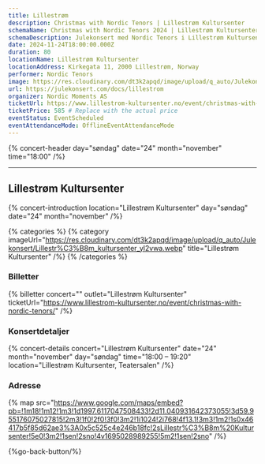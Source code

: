 ```yaml
---
title: Lillestrøm
description: Christmas with Nordic Tenors | Lillestrøm Kultursenter
schemaName: Christmas with Nordic Tenors 2024 | Lillestrøm Kultursenter
schemaDescription: Julekonsert med Nordic Tenors i Lillestrøm Kultursenter
date: 2024-11-24T18:00:00.000Z
duration: 80
locationName: Lillestrøm Kultursenter
locationAddress: Kirkegata 11, 2000 Lillestrøm, Norway
performer: Nordic Tenors
image: https://res.cloudinary.com/dt3k2apqd/image/upload/q_auto/Julekonsert/schema_-_Lillestr%C3%B8m_Kultursenter_lqaed1.webp
url: https://julekonsert.com/docs/lillestrom
organizer: Nordic Moments AS
ticketUrl: https://www.lillestrom-kultursenter.no/event/christmas-with-nordic-tenors/
ticketPrice: 585 # Replace with the actual price
eventStatus: EventScheduled
eventAttendanceMode: OfflineEventAttendanceMode
---
```


{% concert-header day="søndag" date="24" month="november" time="18:00" /%}

---

## Lillestrøm Kultursenter

{% concert-introduction location="Lillestrøm Kultursenter" day="søndag" date="24" month="november" /%}

{% categories %}
{% category imageUrl="https://res.cloudinary.com/dt3k2apqd/image/upload/q_auto/Julekonsert/Lillestr%C3%B8m_kultursenter_yl2vwa.webp" title="Lillestrøm Kultursenter" /%}
{% /categories %}

### Billetter

{% billetter concert="" outlet="Lillestrøm Kultursenter" ticketUrl="https://www.lillestrom-kultursenter.no/event/christmas-with-nordic-tenors/" /%}

### Konsertdetaljer

{% concert-details concert="Lillestrøm Kultursenter" date="24" month="november" day="søndag" time="18:00 – 19:20" location="Lillestrøm Kultursenter, Teatersalen" /%}

### Adresse

{% map src="https://www.google.com/maps/embed?pb=!1m18!1m12!1m3!1d1997.6117047508433!2d11.040931642373055!3d59.955176075027815!2m3!1f0!2f0!3f0!3m2!1i1024!2i768!4f13.1!3m3!1m2!1s0x46417b5f85d62ae3%3A0x5c525c4e246b18fc!2sLillestr%C3%B8m%20Kultursenter!5e0!3m2!1sen!2sno!4v1695028989255!5m2!1sen!2sno" /%}

{%go-back-button/%}
